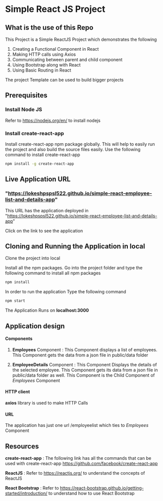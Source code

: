# Simple React JS Project

## What is the use of this Repo

This Project is a Simple ReactJS Project which demonstrates the following

1. Creating a Functional Component in React
2. Making HTTP calls using Axios
3. Communicating between parent and child component
4. Using Bootstrap along with React
5. Using Basic Routing in React

The project Template can be used to build bigger projects

## Prerequisites

### Install Node JS

Refer to https://nodejs.org/en/ to install nodejs

### Install create-react-app

Install create-react-app npm package globally. This will help to easily run the project and also build the source files easily. Use the following command to install create-react-app

```bash
npm install -g create-react-app
```

## Live Application URL

### "https://lokeshpspsl522.github.io/simple-react-employee-list-and-details-app"

This URL has the application deployed in "https://lokeshpspsl522.github.io/simple-react-employee-list-and-details-app"

Click on the link to see the application

## Cloning and Running the Application in local

Clone the project into local

Install all the npm packages. Go into the project folder and type the following command to install all npm packages

```bash
npm install
```

In order to run the application Type the following command

```bash
npm start
```

The Application Runs on **localhost:3000**

## Application design

#### Components

1. **Employees** Component : This Component displays a list of employees. This Component gets the data from a json file in public/data folder

2. **EmployeeDetails** Component : This Component Displays the details of the selected employee. This Component gets its data from a json file in public/data folder as well. This Component is the Child Component of _Employees_ Component

#### HTTP client

**axios** library is used to make HTTP Calls

#### URL

The application has just one url /employeelist which ties to _Employees_ Component

## Resources

**create-react-app** : The following link has all the commands that can be used with create-react-app
https://github.com/facebook/create-react-app

**ReactJS** : Refer to https://reactjs.org/ to understand the concepts of ReactJS

**React Bootstrap** : Refer to https://react-bootstrap.github.io/getting-started/introduction/ to understand how to use React Bootstrap
